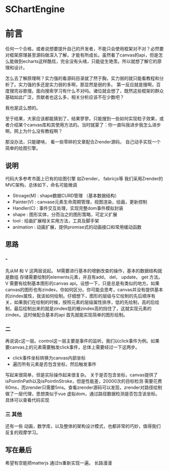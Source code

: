 # SChartEngine
# 前言
任何一个合格，或者说想要提升自己的开发者，不能只会使用框架对不对？必然要对框架原理甚至源码做深入了解，才能有所成长。虽然看了canvas的api，但是怎么能做到echarts这样酷炫，完全没有头绪，只能徒生艳羡。所以就想了解它的原理和设计。

怎么去了解原理啊？实力强的看源码目录就了然于胸，实力弱的就只能看教程和分析了。实力强的多还是实力弱的多啊，那显然是弱的多。
第一反应就是搜啊，百度搜完谷歌搜。面向搜索学习有什么不对吗。诸位就会想了，既然这些框架的群众基础如此广泛，贡献者也这么多，相关分析应该不在少数吧？

我也是这么想的。

至于结果，大家应该都能猜到了，结果寥寥。只能搜到一些如何实现粒子效果，或者介绍某个canvas库和其使用方法的。当时就蒙了：你一直叫我进步我怎么进步啊，网上为什么没有教程啊？

那没办法，只能硬啃， 看一些零碎的文章配合Zrender源码， 自己动手实现一个简单的绘图引擎。

## 说明
代码大多参考市面上已有的绘图引擎 如Zrender， fabricjs等
我们采用Zrender的MVC架构，总体如下，命名可能微调
* Stroage(M) : shape数据CURD管理 （基本数据结构）
* Painter(V) : canvase元素生命周期管理，视图渲染，绘画，更新控制
* Handler(C) : 事件交互处理，实现完整dom事件模拟封装
* shape : 图形实体，分而治之的图形策略，可定义扩展
* tool : 绘画扩展相关实用方法，工具及脚手架
* animation : 动画扩展，提供promise式的动画接口和常用缓动函数

## 思路
### -
先从M 和 V 这两层说起。 M需要进行基本的增删改查的操作，基本的数据结构就是数组 存储需要绘制的elements元素，并且有add， del， update， get 方法。
V 需要有绘制基本图形的canvas api。设想一下，只是总是有类似的地方。如果canvas的图形也有zindex，你如何区分。你可能会思考，canvas并没有提供基本的zindex属性，我该如何绘制。仔细想下，图形的层级与它绘制的先后顺序有关，如果我们在绘制的时候，按照元素的层级属性排序，低的先绘制，高的后绘制，最后绘制出来的就是zindex低的被zindex高的挡住了，这就实现元素的zindex。这时候配合基本的api 首先就能实现简单的图形绘制。
### 二
再说说c这一层。control这一层主要是事件的监听。我们以click事件为例。如果要canvas上的元素需要触发click事件，总体上需要经过一下这两步。
- click事件坐标转换为canvas内部坐标
- 遍历所有元素是否包含坐标，然后触发事件

写起来很简单，但是实际操作起来很复杂。
关于是否包含坐标，canvas提供了isPointInPath以及isPointInStroke，但是性能差，20000次的目标检测 需要花费 60ms，而zrender只需要5ms。查看zrender源码可以发现，zrender对路径绘制做了一层代理，思想类似于vue 虚拟dom，通过路径数据检测是否包含该坐标。具体可以查看代码实现
### 三 其他
还有一些 动画，数学库，以及整体的架构设计模式，也都非常的巧妙，值得我们反复的观摩学习。



## 写在最后
希望有空能把matterjs 通过ts重新实现一遍。
长路漫漫 